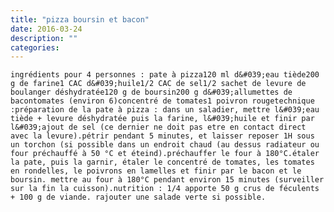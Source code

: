 ```yaml
---
title: "pizza boursin et bacon"
date: 2016-03-24
description: ""
categories: 
---
```


          

  
    
      
    
      
  
    ingrédients pour 4 personnes : pate à pizza120 ml d&#039;eau tiède200 g de farine1 CAC d&#039;huile1/2 CAC de sel1/2 sachet de levure de boulanger déshydratée120 g de boursin200 g d&#039;allumettes de bacontomates (environ 6)concentré de tomates1 poivron rougetechnique :préparation de la pate à pizza : dans un saladier, mettre l&#039;eau tiède + levure déshydratée puis la farine, l&#039;huile et finir par l&#039;ajout de sel (ce dernier ne doit pas etre en contact direct avec la levure).pétrir pendant 5 minutes, et laisser reposer 1H sous un torchon (si possible dans un endroit chaud (au dessus radiateur ou four préchauffé à 50 °C et éteind).préchauffer le four à 180°C.étaler la pate, puis la garnir, étaler le concentré de tomates, les tomates en rondelles, le poivrons en lamelles et finir par le bacon et le boursin. mettre au four à 180°C pendant environ 15 minutes (surveiller sur la fin la cuisson).nutrition : 1/4 apporte 50 g crus de féculents + 100 g de viande. rajouter une salade verte si possible.
  


                          
